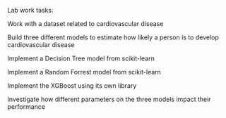 
Lab work tasks:

Work with a dataset related to cardiovascular disease

Build three different models to estimate how likely a person is to develop cardiovascular disease

Implement a Decision Tree model from scikit-learn

Implement a Random Forrest model from scikit-learn

Implement the XGBoost using its own library

Investigate how different parameters on the three models impact their performance
